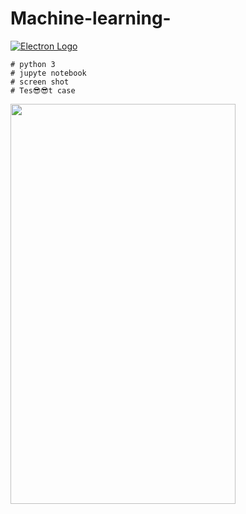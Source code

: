 # Machine-learning-
[![Electron Logo](https://electronjs.org/images/electron-logo.svg)](https://electronjs.org)
```
# python 3
# jupyte notebook
# screen shot 
# Tes😎😎t case
```

<img src="https://raw.githubusercontent.com/naman14/Hacktoberfest-Android/master/screenshots/screenshot1.png" width="360" height="640">
